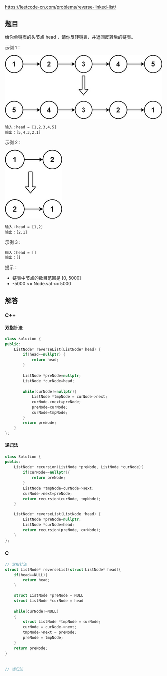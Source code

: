 https://leetcode-cn.com/problems/reverse-linked-list/

## 题目

给你单链表的头节点 head ，请你反转链表，并返回反转后的链表。

示例 1：

![img](pic/rev1ex1.jpg)

```
输入：head = [1,2,3,4,5]
输出：[5,4,3,2,1]
```

示例 2：

![img](pic/rev1ex2.jpg)

```
输入：head = [1,2]
输出：[2,1]
```


示例 3：

```
输入：head = []
输出：[]
```


提示：

- 链表中节点的数目范围是 [0, 5000]
- -5000 <= Node.val <= 5000



## 解答



### C++

#### 双指针法

```c++
class Solution {
public:
	ListNode* reverseList(ListNode* head) {
    	if(head==nullptr) {
            return head;
        }
        
        ListNode *preNode=nullptr;
        ListNode *curNode=head;
        
        while(curNode!=nullptr){
            ListNode *tmpNode = curNode->next;
            curNode->next=preNode;
            preNode=curNode;
            curNode=tmpNode;
        }
        return preNode;
    }
};
```

#### 递归法

```C++
class Solution {
public:
    ListNode* recursion(ListNode *preNode, ListNode *curNode){
    	if(curNode==nullptr){
            return preNode;
        }
        ListNode *tmpNode=curNode->next;
        curNode->next=preNode;
        return recursion(curNode, tmpNode);
    }
    
	ListNode* reverseList(ListNode *head) {
    	ListNode *preNode=nullptr;
        ListNode *curNode=head;
        return recursion(preNode, curNode);
    }
};
```



### C



```c
// 双指针法
struct ListNode* reverseList(struct ListNode* head){
    if(head==NULL){
        return head;
    }

    struct ListNode *preNode = NULL;
    struct ListNode *curNode = head;

    while(curNode!=NULL)
    {
        struct ListNode *tmpNode = curNode;
        curNode = curNode->next;
        tmpNode->next = preNode;
        preNode = tmpNode;
    }
    return preNode;
}


// 递归法

```

